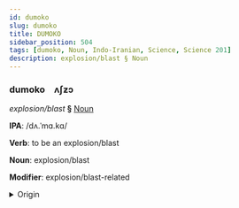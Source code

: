 ```yaml
---
id: dumoko
slug: dumoko
title: DUMOKO
sidebar_position: 504
tags: [dumoko, Noun, Indo-Iranian, Science, Science 201]
description: explosion/blast § Noun
---
```


### dumoko&emsp;<span kind="abugida">ʌʃƶɔ</span>

*explosion/blast* **§** [Noun](../../tags/Noun)

**IPA**: /dʌ.ˈmɑ.kɑ/

**Verb**: to be an explosion/blast

**Noun**: explosion/blast

**Modifier**: explosion/blast-related

<details>
    <summary>Origin</summary>
    Urdu دَھماکَہ dhamākah /d̪ʱə.mɑː.kɑ(ːɦ)/<br/>
    <em>Indo-Iranian Language Family</em>
</details>